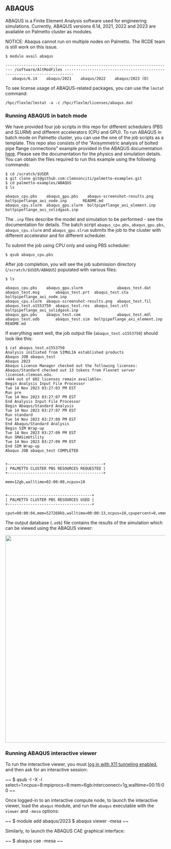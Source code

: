 ## ABAQUS

ABAQUS is a Finite Element Analysis software used
for engineering simulations.
Currently, ABAQUS versions 6.14, 2021, 2022 and 2023 are available on Palmetto cluster
as modules.

NOTICE: Abaqus cannot run on multiple nodes on Palmetto. The RCDE team is still work on this issue.
~~~
$ module avail abaqus

------------------------------------------------------------------------- /software/AltModFiles --------------------------------------------------------------------------
   abaqus/6.14    abaqus/2021    abaqus/2022    abaqus/2023 (D)
~~~

To see license usage of ABAQUS-related packages,
you can use the `lmstat` command:

~~~
/hpc/flexlm/lmstat -a -c /hpc/flexlm/licenses/abaqus.dat
~~~

### Running ABAQUS in batch mode

We have provided four job scripts in this repo for different schedulers (PBS and SLURM) and different accelerators (CPU and GPU).
To run ABAQUS in batch mode on Palmetto cluster, you can use the one of the job scripts as a template.
This repo also consists of the "Axisymmetric analysis of bolted pipe flange connections"
example provided in the ABAQUS documentation [here](http://bobcat.nus.edu.sg:2080/v6.14/books/exa/default.htm).
Please see the documentation for the physics and simulation details.
You can obtain the files required to run this example
using the following commands:

~~~
$ cd /scratch/$USER
$ git clone git@github.com:clemsonciti/palmetto-examples.git
$ cd palmetto-examples/ABAQUS
$ ls

abaqus_cpu.pbs    abaqus_gpu.pbs    abaqus-screenshot-results.png   boltpipeflange_axi_node.inp       README.md
abaqus_cpu.slurm  abaqus_gpu.slurm  boltpipeflange_axi_element.inp  boltpipeflange_axi_solidgask.inp  
~~~

The `.inp` files describe the model and simulation to be performed - see
the documentation for details.
The batch script `abaqus_cpu.pbs`, `abaqus_gpu.pbs`, `abaqus_cpu.slurm` and `abaqus_gpu.slrum` submits the job to the cluster with different accelerator and for different scheduler.

To submit the job using CPU only and using PBS scheduler:

~~~
$ qsub abaqus_cpu.pbs
~~~

After job completion, you will see the job submission directory (`/scratch/$USER/ABAQUS`)
populated with various files:

~~~
$ ls

abaqus_cpu.pbs    abaqus_gpu.slurm               abaqus_test.dat  abaqus_test.msg       abaqus_test.prt  abaqus_test.sta                 boltpipeflange_axi_node.inp
abaqus_cpu.slurm  abaqus-screenshot-results.png  abaqus_test.fil  abaqus_test.o1553750  abaqus_test.res  abaqus_test.stt                 boltpipeflange_axi_solidgask.inp
abaqus_gpu.pbs    abaqus_test.com                abaqus_test.mdl  abaqus_test.odb       abaqus_test.sim  boltpipeflange_axi_element.inp  README.md
~~~

If everything went well, the job output file (`abaqus_test.o1553750`) should look like this:

~~~
$ cat abaqus_test.o1553750
Analysis initiated from SIMULIA established products
Abaqus JOB abaqus_test
Abaqus 2023
Abaqus License Manager checked out the following licenses:
Abaqus/Standard checked out 13 tokens from Flexnet server license4.clemson.edu.
<444 out of 602 licenses remain available>.
Begin Analysis Input File Processor
Tue 14 Nov 2023 03:27:03 PM EST
Run pre
Tue 14 Nov 2023 03:27:07 PM EST
End Analysis Input File Processor
Begin Abaqus/Standard Analysis
Tue 14 Nov 2023 03:27:07 PM EST
Run standard
Tue 14 Nov 2023 03:27:09 PM EST
End Abaqus/Standard Analysis
Begin SIM Wrap-up
Tue 14 Nov 2023 03:27:09 PM EST
Run SMASimUtility
Tue 14 Nov 2023 03:27:09 PM EST
End SIM Wrap-up
Abaqus JOB abaqus_test COMPLETED


+------------------------------------------+
| PALMETTO CLUSTER PBS RESOURCES REQUESTED |
+------------------------------------------+

mem=12gb,walltime=02:00:00,ncpus=10


+-------------------------------------+
| PALMETTO CLUSTER PBS RESOURCES USED |
+-------------------------------------+

cput=00:00:04,mem=527268kb,walltime=00:00:13,ncpus=10,cpupercent=0,vmem=4076156kb
~~~

The output database (`.odb`) file
contains the results of the simulation which can be viewed
using the ABAQUS viewer:

<img src="{{site.baseurl}}/images/abaqus-screenshot-results.png" style="width:650px">

### Running ABAQUS interactive viewer

To run the interactive viewer,
you must [log in with X11 tunneling enabled](https://docs.rcd.clemson.edu/palmetto/connect/x11_tunneling/?utm_source=old-site-redirect),
and then ask for an interactive session:

~~
$ qsub -I -X -l select=1:ncpus=8:mpiprocs=8:mem=6gb:interconnect=1g,walltime=00:15:00
~~

Once logged-in to an interactive compute node,
to launch the interactive viewer,
load the `abaqus` module, and run the `abaqus` executable with the `viewer` and `-mesa` options:

~~
$ module add abaqus/2023
$ abaqus viewer -mesa
~~

Similarly,
to launch the ABAQUS CAE graphical interface:

~~
$ abaqus cae -mesa
~~
